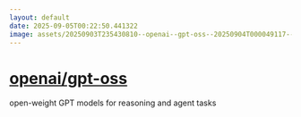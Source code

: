```yaml
---
layout: default
date: 2025-09-05T00:22:50.441322
image: assets/20250903T235430810--openai--gpt-oss--20250904T000049117--cropped.png
---
```


# [openai/gpt-oss](https://github.com/openai/gpt-oss)

open-weight GPT models for reasoning and agent tasks
